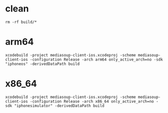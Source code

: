 # clean
```rm -rf build/*```
# arm64
```xcodebuild -project mediasoup-client-ios.xcodeproj -scheme mediasoup-client-ios -configuration Release -arch arm64 only_active_arch=no -sdk "iphoneos" -derivedDataPath build```
# x86_64
```xcodebuild -project mediasoup-client-ios.xcodeproj -scheme mediasoup-client-ios -configuration Release -arch x86_64 only_active_arch=no -sdk "iphonesimulator" -derivedDataPath build```
